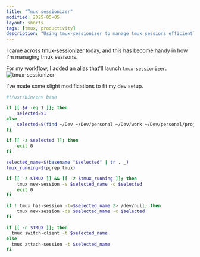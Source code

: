 ```yaml
---
title: "Tmux sessionizer"
modified: 2025-05-05
layout: shorts
tags: [tmux, productivity]
description: "Using tmux-sessionizer to manage tmux sessions efficiently, with custom modifications for a streamlined development workflow."
---
```



I came across [tmux-sessionizer](https://github.com/ThePrimeagen/tmux-sessionizer) today, and this has become handy in how I'm managing tmux sesisons. 

For my workflow, I added an alias that'll launch `tmux-sessionizer`. 
![tmux-sessionizer](https://blob.codehakase.com/static/images/shorts/tmux-sessionizer/tmux-sessionizer.png)

I've made some slight modifications to fit my dev setup. 

```bash
#!/usr/bin/env bash

if [[ $# -eq 1 ]]; then
    selected=$1
else
    selected=$(find ~/Dev ~/Dev/personal ~/Dev/work ~/Dev/personal/projects ~/Dev/personal/opensource ~/Dev/personal/learning -mindepth 1 -maxdepth 1 -type d | fzf)
fi

if [[ -z $selected ]]; then
    exit 0
fi

selected_name=$(basename "$selected" | tr . _)
tmux_running=$(pgrep tmux)

if [[ -z $TMUX ]] && [[ -z $tmux_running ]]; then
    tmux new-session -s $selected_name -c $selected
    exit 0
fi

if ! tmux has-session -t=$selected_name 2> /dev/null; then
    tmux new-session -ds $selected_name -c $selected
fi

if [[ -n $TMUX ]]; then
  tmux switch-client -t $selected_name
else 
  tmux attach-session -t $selected_name
fi
```

